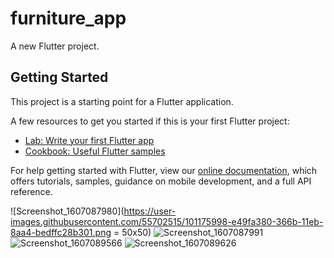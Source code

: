 # furniture_app

A new Flutter project.

## Getting Started

This project is a starting point for a Flutter application.

A few resources to get you started if this is your first Flutter project:

- [Lab: Write your first Flutter app](https://flutter.dev/docs/get-started/codelab)
- [Cookbook: Useful Flutter samples](https://flutter.dev/docs/cookbook)

For help getting started with Flutter, view our
[online documentation](https://flutter.dev/docs), which offers tutorials,
samples, guidance on mobile development, and a full API reference.


![Screenshot_1607087980](https://user-images.githubusercontent.com/55702515/101175998-e49fa380-366b-11eb-8aa4-bedffc28b301.png = 50x50)
![Screenshot_1607087991](https://user-images.githubusercontent.com/55702515/101176018-e8cbc100-366b-11eb-84fb-9bddb6f26fb3.png)
![Screenshot_1607089566](https://user-images.githubusercontent.com/55702515/101176044-f1bc9280-366b-11eb-9bcc-3d99bfad58c3.png)
![Screenshot_1607089626](https://user-images.githubusercontent.com/55702515/101176053-f6814680-366b-11eb-8a65-f7d38ba47240.png)

